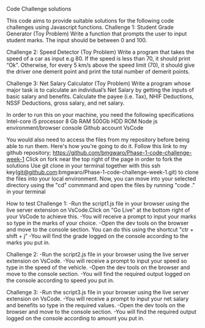 Code Challenge solutions

This code aims to provide suitable solutions for the following code challenges using Javascript functions.
Challenge 1: Student Grade Generator (Toy Problem)
             Write a function that prompts the user to input student marks. The input should be between 0 and 100. 

Challenge 2: Speed Detector (Toy Problem)
             Write a program that takes the speed of a car as input e.g 80. If the speed is less than 70, it should print “Ok”. 
             Otherwise, for every 5 km/s above the speed limit (70), it should give the driver one demerit point and print the total number of demerit points.

Challenge 3: Net Salary Calculator (Toy Problem)
             Write a program whose major task is to calculate an individual’s Net Salary by getting the inputs of basic salary and benefits. 
             Calculate the payee (i.e. Tax), NHIF Deductions, NSSF Deductions, gross salary, and net salary. 


In order to run this on your machine, you need the following specifications
        Intel-core i5 processor
        8 Gb RAM 
        500Gb HDD ROM
        Node js environment/browser console
        Github account
        VsCode

You would also need to access the files from my repository before being able to run them. Here's how you're going to do it.
        Follow this link to my github repository; https://github.com/bmgwaro/Phase-1-code-challenge-week-1
        Click on fork near the top right of the page in order to fork the solutions
        Use git clone in your terminal together with this ssh key(git@github.com:bmgwaro/Phase-1-code-challenge-week-1.git) to clone the files into your local environment.
        Now, you can move into your selected directory using the "cd" commmand and open the files by running "code ." in your terminal

How to test
Challenge 1: -Run the script1.js file in your browser using the live server extension on VsCode.Click on "Go Live" at the bottom right of your VsCode to achieve this.
             -You will receive a prompt to input your marks so type in the marks of your choice.
             -Open the dev tools on the browser and move to the console section. You can do this using the shortcut "ctr + shift + j"
             -You will find the grade logged on the console according to the marks you put in.


Challenge 2: -Run the script2.js file in your browser using the live server extension on VsCode.
             -You will receive a prompt to input your speed so type in the speed of the vehicle.
             -Open the dev tools on the browser and move to the console section.
             -You will find the required output logged on the console according to speed you put in.


Challenge 3: -Run the script3.js file in your browser using the live server extension on VsCode.
             -You will receive a prompt to input your net salary and benefits so type in the required values.
             -Open the dev tools on the browser and move to the console section.
             -You will find the required output logged on the console according to amount you put in.